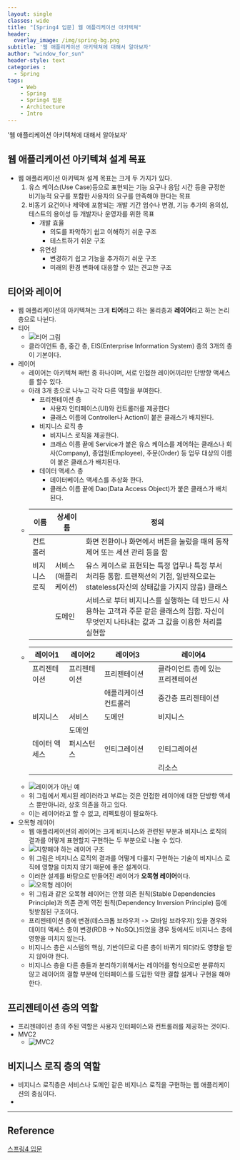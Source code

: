```yaml
--- 
layout: single
classes: wide
title: "[Spring4 입문] 웹 애플리케이션 아키텍쳐"
header:
  overlay_image: /img/spring-bg.png
subtitle: '웹 애플리케이션 아키텍쳐에 대해서 알아보자'
author: "window_for_sun"
header-style: text
categories :
  - Spring
tags:
    - Web
    - Spring
    - Spring4 입문
    - Architecture
    - Intro
---  
```


'웹 애플리케이션 아키텍쳐에 대해서 알아보자'

## 웹 애플리케이션 아키텍쳐 설계 목표
- 웹 애플리케이션 아키텍쳐 설계 목표는 크게 두 가지가 있다.
	1. 유스 케이스(Use Case)등으로 표현되는 기능 요구나 응답 시간 등을 규정한 비기능적 요구를 포함한 사용자의 요구를 만족해야 한다는 목표
	1. 비동기 요건이나 제약에 포함되는 개발 기간 엄수나 변경, 기능 추가의 용의성, 테스트의 용이성 등 개발자나 운영자를 위한 목표
		- 개발 효율
			- 의도를 파악하기 쉽고 이해하기 쉬운 구조
			- 테스트하기 쉬운 구조
		- 유연성
			- 변경하기 쉽고 기능을 추가하기 쉬운 구조
			- 미래의 환경 변화에 대응할 수 있는 견고한 구조

## 티어와 레이어
- 웹 애플리케이션의 아키텍쳐는 크게 **티어**라고 하는 물리층과 **레이어**라고 하는 논리층으로 나뉜다.
- 티어
	- ![티어 그림]({{site.baseurl}}/img/spring/spring-spring4intro-1-webarchitecture-tier-1.png)
	- 클라이언트 층, 중간 층, EIS(Enterprise Information System) 층의 3개의 층이 기본이다.
- 레이어
	- 레이어는 아키텍쳐 패턴 중 하나이며, 서로 인접한 레이어끼리만 단방향 액세스를 할수 있다.
	- 아래 3개 층으로 나누고 각각 다른 역할을 부여한다.
		- 프리젠테이션 층 
			- 사용자 인터페이스(UI)와 컨트롤러를 제공한다
			- 클래스 이름에 Controller나 Action이 붙은 클래스가 배치된다.
		- 비지니스 로직 층
			- 비지니스 로직을 제공한다. 
			- 크래스 이름 끝에 Service가 붙은 유스 케이스를 제어하는 클래스나 회사(Company), 종업원(Employee), 주문(Order) 등 업무 대상의 이름이 붙은 클래스가 배치된다.
		- 데이터 액세스 층
			- 데이터베이스 액세스를 추상화 한다.
			- 클래스 이름 끝에 Dao(Data Access Object)가 붙은 클래스가 배치된다.
	-   | 이름 | 상세이름 | 정의 |
		|---|---|---|
		| 컨트롤러 | | 화면 전환이나 화면에서 버튼을 눌렀을 때의 동작 제어 또는 세션 관리 등을 함 |
		| 비지니스 로직 | 서비스(애플리케이션) | 유스 케이스로 표현되는 특정 업무나 특정 부서 처리등 통합. 트랜잭션의 기점, 일반적으로는 stateless(자신의 상태값을 가지지 않음) 클래스 |
		| | 도메인 | 서비스로 부터 비지니스를 실행하는 데 반드시 사용하는 고객과 주문 같은 클래스의 집합. 자신이 무엇인지 나타내는 값과 그 값을 이용한 처리를 실현함 |
	-   | 레이어1 | 레이어2 | 레이어3 | 레이어4 |
		|---|---|---|---|
		| 프리젠테이션 | 프리젠테이션 | 프리젠테이션 | 클라이언트 층에 있는 프리젠테이션 |
		| | | 애플리케이션 컨트롤러 | 중간층 프리젠테이션 |
		| 비지니스 | 서비스 | 도메인 | 비지니스 |
		| | 도메인 | | |
		| 데이터 액세스 | 퍼시스턴스 | 인티그레이션 | 인티그레이션 |
		| | | | 리소스 |
	- ![레이어가 아닌 예]({{site.baseurl}}/img/spring/spring-spring4intro-1-webarchitecture-layer-1.png)
	- 위 그림에서 제시된 레이러라고 부르는 것은 인접한 레이어에 대한 단방향 액세스 뿐만아니라, 상호 의존을 하고 있다.
	- 이는 레이어라고 할 수 없고, 리펙토링이 필요하다.
- 오목형 레이어
	- 웹 애플리케이션의 레이어는 크게 비지니스와 관련된 부분과 비지니스 로직의 결과를 어떻게 표현할지 구현하는 두 부분으로 나눌 수 있다.
	- ![지향해야 하는 레이어 구조]({{site.baseurl}}/img/spring/spring-spring4intro-1-webarchitecture-layer-2.png)
	- 위 그림은 비지니스 로직의 결과를 어떻게 다룰지 구현하는 기술이 비지니스 로직에 영향을 미치지 않기 때문에 좋은 설계이다.
	- 이러한 설계를 바탕으로 만들어진 레이어가 **오목형 레이어**이다.
	- ![오목형 레이어]({{site.baseurl}}/img/spring/spring-spring4intro-1-webarchitecture-layer-3.png)
	- 위 그림과 같은 오목형 레이어는 안정 의존 원칙(Stable Dependencies Principle)과 의존 관계 역전 원칙(Dependency Inversion Principle) 등에 뒷받침된 구조이다.
	- 프리젠테이션 층에 변경(데스크톱 브라우저 -> 모바일 브라우저) 있을 경우와 데이터 액세스 층이 변경(RDB -> NoSQL)되었을 경우 등에서도 비지니스 층에 영향을 미치지 않는다.
	- 비지니스 층은 시스템의 핵심, 기반이므로 다른 층이 바뀌기 되더라도 영향을 받지 않아야 한다.
	- 비지니스 층을 다른 층들과 분리하기위해서는 레이어를 형식으로만 분류하지 않고 레이어의 결합 부분에 인터페이스를 도입한 약한 결합 설계나 구현을 해야 한다.
	
## 프리젠테이션 층의 역할
- 프리젠테이션 층의 주된 역할은 사용자 인터페이스와 컨트롤러를 제공하는 것이다.
- MVC2
	- ![MVC2]({{site.baseurl}}/img/spring/spring-spring4intro-1-webarchitecture-mvc2-1.png)

## 비지니스 로직 층의 역할
- 비지니스 로직층은 서비스나 도메인 같은 비지니스 로직을 구현하는 웹 애플리케이션의 중심이다.
-

---
## Reference
[스프링4 입문](https://book.naver.com/bookdb/book_detail.nhn?bid=12685135)  